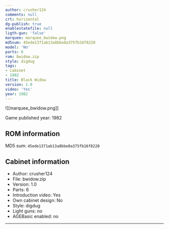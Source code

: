```yaml
---
author: crusher124
comments: null
crt: horizontal
dg-publish: true
enablestatefile: null
ligth-gun: 'false'
marquee: marquee_bwidow.png
md5sum: 45ede1371ab13a8bbe8a375fb16f8220
model: 'No'
parts: 6
rom: bwidow.zip
style: digdug
tags:
- cabinet
- 1982
title: Black Widow
version: 1.0
video: 'Yes'
year: 1982
---
```


![[marquee_bwidow.png]]

Game published year: 1982

## ROM information

MD5 sum: `45ede1371ab13a8bbe8a375fb16f8220` 

## Cabinet information

- Author: crusher124
- File: bwidow.zip
- Version: 1.0
- Parts: 6
- Introduction video: Yes
- Own cabinet design: No
- Style: digdug
- Light guns: no
- AGEBasic enabled: no

---
